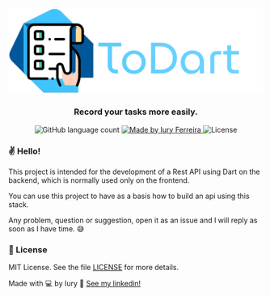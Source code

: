 <p align="center">
  <img alt="Authentication" title="Authentication" src=".github/img/logo.svg" width="600px" />
</p>
<h3 align="center">
    Record your tasks more easily.
</h3>

<p align="center">
  <img alt="GitHub language count" src="https://img.shields.io/badge/language-1-blue">

  <a href="">
    <img alt="Made by Iury Ferreira" src="https://img.shields.io/badge/made%20by-Iury%20Ferreira-blue">
  </a>

  <img alt="License" src="https://img.shields.io/badge/license-MIT-blue">

### ✌ Hello!

This project is intended for the development of a Rest API using Dart on the backend, which is normally used only on the frontend. 

You can use this project to have as a basis how to build an api using this stack.


Any problem, question or suggestion, open it as an issue and I will reply as soon as I have time. 😅

### :memo: License

MIT License. See the file [LICENSE](LICENSE.md) for more details.

Made with 💻 by Iury :wave: [See my linkedin!](https://www.linkedin.com/in/iury-ferreira-68ba35130/)
